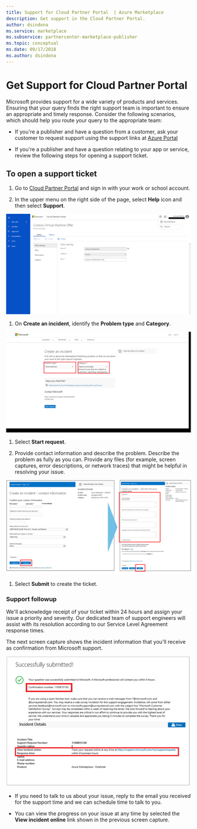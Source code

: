 ```yaml
---
title: Support for Cloud Partner Portal  | Azure Marketplace
description: Get support in the Cloud Partner Portal.
author: dsindona
ms.service: marketplace
ms.subservice: partnercenter-marketplace-publisher
ms.topic: conceptual
ms.date: 09/17/2018
ms.author: dsindona
---
```


# Get Support for Cloud Partner Portal

Microsoft provides support for a wide variety of products and services.
Ensuring that your query finds the right support team is important to
ensure an appropriate and timely response. Consider the following
scenarios, which should help you route your query to the appropriate
team:

-   If you're a publisher and have a question from a customer, ask your customer to request support using the support links at [Azure Portal](https://portal.azure.com/)

-   If you're a publisher and have a question relating to your app or service, review the following steps for opening a support ticket.

## To open a support ticket

1. Go to [Cloud Partner Portal](https://cloudpartner.azure.com/) and sign in with your work or school account.

2. In the upper menu on the right side of the page, select **Help** icon and then select **Support**.

![support1](./media/cloud-partner-portal-support-for-cloud-partner-portal/support1.png)


1. On **Create an incident**, identify the **Problem type** and **Category**.


![support2](./media/cloud-partner-portal-support-for-cloud-partner-portal/support2.png)


1. Select **Start request**.

1. Provide contact information and describe the problem. Describe the problem as fully as you can. Provide any files (for example, screen captures, error descriptions, or network traces) that might be helpful in resolving your issue.

![support3](./media/cloud-partner-portal-support-for-cloud-partner-portal/support3.png)

1. Select **Submit** to create the ticket.

### Support followup

We'll acknowledge receipt of your ticket within
24 hours and assign your issue a priority and severity. Our dedicated team of support engineers will assist with its resolution according to our Service Level Agreement response times. 

The next screen capture shows the incident information that you'll receive as confirmation from Microsoft support.

![support4](./media/cloud-partner-portal-support-for-cloud-partner-portal/support4.png)


-   If you need to talk to us about your issue, reply to the email you received for the support time and we can schedule time to talk to you.

-   You can view the progress on your issue at any time by selected the **View incident online** link shown in the previous screen capture.
